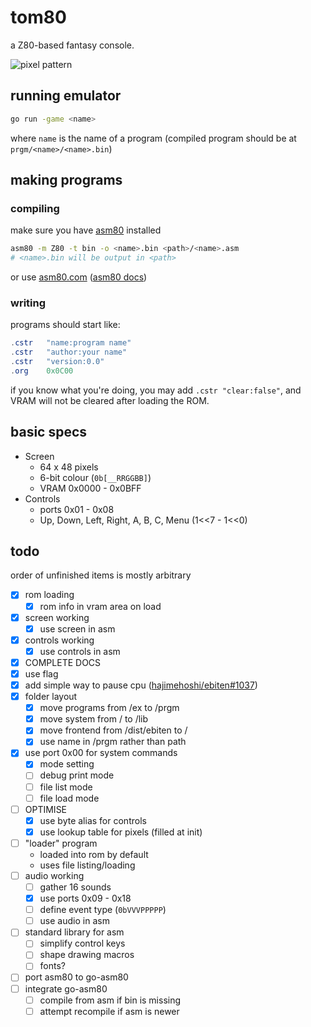 # tom80
a Z80-based fantasy console.

![pixel pattern](https://media.discordapp.net/attachments/314487938949971980/663244487438630922/2020-01-04-235619_514x386_scrot.png)

## running emulator
```bash
go run -game <name>
```
where `name` is the name of a program (compiled program should be at `prgm/<name>/<name>.bin`)

## making programs
### compiling
make sure you have [asm80](https://github.com/maly/asm80-node) installed
```bash
asm80 -m Z80 -t bin -o <name>.bin <path>/<name>.asm
# <name>.bin will be output in <path>
```
or use [asm80.com](https://www.asm80.com/) ([asm80 docs](https://maly.gitbooks.io/asm80/))
### writing
programs should start like:
```as
.cstr	"name:program name"
.cstr	"author:your name"
.cstr	"version:0.0"
.org	0x0C00
```
if you know what you're doing, you may add `.cstr "clear:false"`, and VRAM will not be cleared after loading the ROM.

## basic specs
- Screen
  - 64 x 48 pixels
  - 6-bit colour (`0b[__RRGGBB]`)
  - VRAM 0x0000 - 0x0BFF
- Controls
  - ports 0x01 - 0x08
  - Up, Down, Left, Right, A, B, C, Menu (1<<7 - 1<<0)

## todo
order of unfinished items is mostly arbitrary
- [x] rom loading
  - [x] rom info in vram area on load
- [x] screen working
  - [x] use screen in asm
- [x] controls working
  - [x] use controls in asm
- [x] COMPLETE DOCS
- [x] use flag
- [x] add simple way to pause cpu ([hajimehoshi/ebiten#1037](https://github.com/hajimehoshi/ebiten/issues/1037))
- [x] folder layout
  - [x] move programs from /ex to /prgm
  - [x] move system from / to /lib
  - [x] move frontend from /dist/ebiten to /
  - [x] use name in /prgm rather than path
- [x] use port 0x00 for system commands
  - [x] mode setting
  - [ ] debug print mode
  - [ ] file list mode
  - [ ] file load mode
- [ ] OPTIMISE
  - [x] use byte alias for controls
  - [x] use lookup table for pixels (filled at init)
- [ ] "loader" program
  - loaded into rom by default
  - uses file listing/loading
- [ ] audio working
  - [ ] gather 16 sounds
  - [x] use ports 0x09 - 0x18
  - [ ] define event type (`0bVVVPPPPP`)
  - [ ] use audio in asm
- [ ] standard library for asm
  - [ ] simplify control keys
  - [ ] shape drawing macros
  - [ ] fonts?
- [ ] port asm80 to go-asm80
- [ ] integrate go-asm80
  - [ ] compile from asm if bin is missing
  - [ ] attempt recompile if asm is newer
